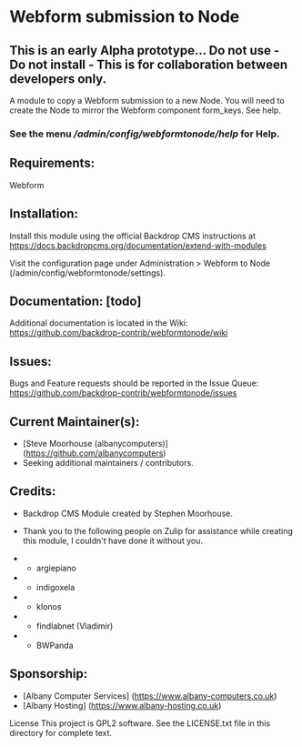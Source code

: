 # Webform submission to Node
## This is an early Alpha prototype... Do not use - Do not install - This is for collaboration between developers only.

A module to copy a Webform submission to a new Node.  You will need to create the Node to mirror the Webform component form_keys.  See help.

### See the menu ***/admin/config/webformtonode/help*** for Help.


## Requirements:
Webform

## Installation:
Install this module using the official Backdrop CMS instructions at https://docs.backdropcms.org/documentation/extend-with-modules

Visit the configuration page under Administration > Webform to Node (/admin/config/webformtonode/settings).

## Documentation: [todo]
Additional documentation is located in the Wiki: https://github.com/backdrop-contrib/webformtonode/wiki

## Issues:
Bugs and Feature requests should be reported in the Issue Queue: https://github.com/backdrop-contrib/webformtonode/issues

## Current Maintainer(s):
- [Steve Moorhouse (albanycomputers)] (https://github.com/albanycomputers)
- Seeking additional maintainers / contributors.

## Credits:
- Backdrop CMS Module created by Stephen Moorhouse.

- Thank you to the following people on Zulip for assistance while creating this module, I couldn't have done it without you.
- * argiepiano
- * indigoxela
- * klonos
- * findlabnet (Vladimir)
- * BWPanda

## Sponsorship:
 - [Albany Computer Services] (https://www.albany-computers.co.uk)
 - [Albany Hosting] (https://www.albany-hosting.co.uk)

License
This project is GPL2 software. See the LICENSE.txt file in this directory for complete text.
